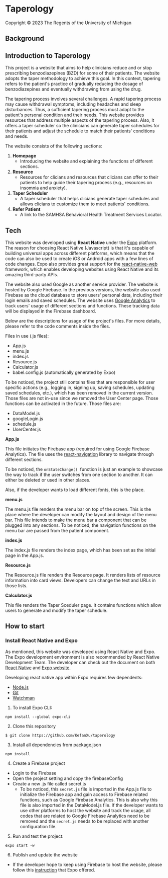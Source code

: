 # Taperology

Copyright © 2023 The Regents of the University of Michigan

## Background

## Introduction to Taperology
This project is a website that aims to help clinicians reduce and or stop prescribing benzodiazepines (BZD) for some of their patients. The website adopts the taper methodology to achieve this goal. In this context, tapering refers to the patient's practice of gradually reducing the dosage of benzodiazepines and eventually withdrawing from using the drug.

The tapering process involves several challenges. A rapid tapering process may cause withdrawal symptoms, including headaches and sleep disturbances. Thus, a sufficient tapering process must adapt to the patient's personal condition and their needs. This website provides resources that address multiple aspects of the tapering process. Also, it offers a taper scheduler so the clinicians can generate taper schedules for their patients and adjust the schedule to match their patients' conditions and needs.

The website consists of the following sections:

1. **Homepage**
    - Introducing the website and explaining the functions of different sections. 
2. **Resource**
    - Resources for clicians and resources that clicians can offer to their patients to help guide their tapering process (e.g., resources on insomnia and anxiety).
3. **Taper Scheduler**
    - A taper scheduler that helps clicians generate taper schedules and allows clicians to customize them to meet patients' conditions.
4. **Refer Patient**
    - A link to the SAMHSA Behavioral Health Treatment Services Locator. 

## Tech

This website was developed using **React Native** under the [Expo](https://docs.expo.dev) platform. The reason for choosing React Native (Javascript) is that it's capable of building universal apps across different platforms, which means that the code can also be used to create iOS or Android apps with a few lines of code changes. Expo also provides great support for the [react-native-web](https://necolas.github.io/react-native-web/docs/) framework, which enables developing websites using React Native and its amazing third-party APIs.

The website also used Google as another service provider. The website is hosted by Google Firebase. In the previous versions, the website also used Firebase as the cloud database to store users' personal data, including their login emails and saved schedules. The website uses [Google Analytics](https://docs.expo.dev/versions/latest/sdk/firebase-analytics/) to track users' usage of different sections and functions. These tracking data will be displayed in the Firebase dashboard.

Below are the descriptions for usage of the project's files. For more details, please refer to the code comments inside the files.

Files in use (.js files):
- App.js
- menu.js
- index.js
- Resource.js
- Calculator.js
- babel.config.js (automatically generated by Expo)

To be noticed, the project still contains files that are responsible for user specific actions (e.g., logging in, signing up, saving schedules, updating saved schedules, etc.), which has been removed in the current version. Those files are not in-use since we removed the User Center page. Those functions can be activated in the future. Those files are:
- DataModel.js
- googleLogin.js
- schedule.js
- UserCenter.js

**App.js**

This file initiates the Firebase app (required for using Google Firebase Analytics). The file uses the [react-navigation](https://reactnavigation.org) library to navigate through different sections. 

To be noticed, the ```onStateChange()```  function is just an example to showcase the way to track if the user switches from one section to another. It can either be deleted or used in other places. 

Also, if the developer wants to load different fonts, this is the place. 

**menu.js**

The menu.js file renders the menu bar on top of the screen. This is the place where the developer can modify the layout and design of the menu bar. This file intends to make the menu bar a component that can be plugged into any sections. To be noticed, the navigation functions on the menu bar are passed from the patient component. 

**index.js**

The index.js file renders the index page, which has been set as the initial page in the App.js. 

**Resource.js**

The Resource.js file renders the Resource page. It renders lists of resource information into card views. Developers can change the text and URLs in those lists. 

**Calculator.js**

This file renders the Taper Sceduler page. It contains functions which allow users to generate and modify the taper schedule.

## How to start

### Install React Native and Expo

As mentioned, this website was developed using React Native and Expo. The Expo development environment is also recommended by React Native Development Team. The developer can check out the document on both [React Native](https://reactnative.dev/docs/environment-setup) and [Expo website](https://docs.expo.dev/get-started/installation/). 

Developing react native app within Expo requires few dependents:
- [Node.js](https://nodejs.org/en/)
- [Git](https://git-scm.com/)
- [Watchman](https://facebook.github.io/watchman/docs/install#buildinstall)

1. To install Expo CLI:
```
npm install --global expo-cli
```
2. Clone this repository
```
$ git clone https://github.com/KefanXu/taperology
```
3. Install all dependencies from package.json 
```
npm install
```
4. Create a Firebase project 
- Login to the Firebase 
- Open the project setting and copy the firebaseConfig
- Create a new .js file called secret.js 
    - To be noticed, this ```secret.js``` file is imported in the App.js file to initialize the Firebase app and gain access to Firebase related functions, such as Google Firebase Analytics. This is also why this file is also imported in the DataModel.js file. If the developer wants to use other platforms to host the website and track the usage, all codes that are related to Google Firebase Analytics need to be removed and the ```secret.js``` needs to be replaced with another configuration file.

5. Run and test the project:

```
expo start -w
```

6. Publish and update the website

- If the developer hope to keep using Firebase to host the website, please follow this [instruction](https://docs.expo.dev/distribution/publishing-websites/#firebase-hosting) that Expo offered.
